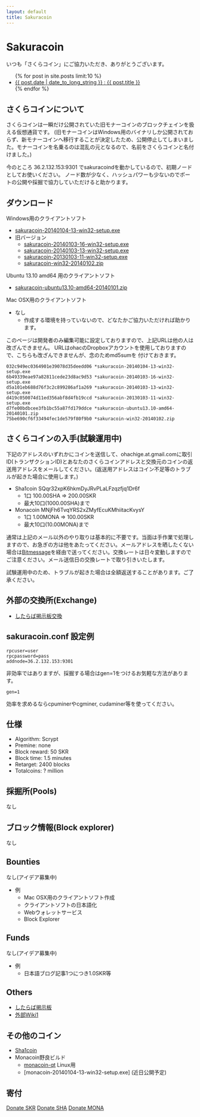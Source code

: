 ```yaml
---
layout: default
title: Sakuracoin
---
```


# Sakuracoin

いつも「さくらコイン」にご協力いただき、ありがとうございます。

<ul>
{% for post in site.posts limit:10 %}
<li>
<a href="/sakuracoin/{{post.url}}">{{ post.date | date_to_long_string }} : {{ post.title }}</a>
</li>
{% endfor %}
</ul>

## さくらコインについて

さくらコインは一瞬だけ公開されていた旧モナーコインのブロックチェインを扱える仮想通貨です。
(旧モナーコインはWindows用のバイナリしか公開されておらず、新モナーコインへ移行することが決定したため、公開停止してしまいました。モナーコインを名乗るのは混乱の元となるので、名前をさくらコインと名付けました。)

今のところ 36.2.132.153:9301 でsakuracoindを動かしているので、初期ノードとしてお使いください。
ノード数が少なく、ハッシュパワーも少ないのでポートの公開や採掘で協力していただけると助かります。

## ダウンロード

Windows用のクライアントソフト

* [sakuracoin-20140104-13-win32-setup.exe]
* 旧バージョン
  * [sakuracoin-20140103-16-win32-setup.exe]
  * [sakuracoin-20140103-13-win32-setup.exe]
  * [sakuracoin-20130103-11-win32-setup.exe]
  * [sakuracoin-win32-20140102.zip]

Ubuntu 13.10 amd64 用のクライアントソフト

* [sakuracoin-ubuntu13.10-amd64-20140101.zip]

Mac OSX用のクライアントソフト

* なし
  * 作成する環境を持っていないので、どなたかご協力いただければ助かります。

このページは開発者のみ編集可能に設定しておりますので、上記URLは他の人は改ざんできません。
URLはohacのDropboxアカウントを使用しておりますので、こちらも改ざんできませんが、念のためmd5sumを
付けておきます。

    032c949ec0364901e39078d35deedd06 *sakuracoin-20140104-13-win32-setup.exe
    6b49339eae97a82811cede23d8ac9d53 *sakuracoin-20140103-16-win32-setup.exe
    d5a101eb688d76f3c2c899286af1a269 *sakuracoin-20140103-13-win32-setup.exe
    d419c050074d11ed356abf8d4fb19ccd *sakuracoin-20130103-11-win32-setup.exe
    d7fe00bdbcee3fb1bc55a87fd179ddce *sakuracoin-ubuntu13.10-amd64-20140101.zip
    75be690cf6f33494fec1de579f80f9b0 *sakuracoin-win32-20140102.zip

## さくらコインの入手(試験運用中)

下記のアドレスのいずれかにコインを送信して、ohachige.at.gmail.comに取引ID(トランザクションID)とあなたのさくらコインアドレスと交換元のコインの返送用アドレスをメールしてください。(返送用アドレスはコイン不足等のトラブルが起きた場合に使用します。)

* Sha1coin SQqr32xpK6hkmDyJRvPLaLFzqzfjq1Dr6f
  * 1口 100.00SHA => 200.00SKR
  * 最大10口(1000.00SHA)まで
* Monacoin MNjFh6TvqYRS2xZMyfEcuKMhiitacKvysY
  * 1口 1.00MONA => 100.00SKR
  * 最大10口(10.00MONA)まで

通常は上記のメール以外のやり取りは基本的に不要です。当面は手作業で処理しますので、お急ぎの方は他をあたってください。メールアドレスを晒したくない場合は[Bitmessage]を経由で送ってください。交換レートは日々変動しますのでご注意ください。メール送信日の交換レートで取り引きいたします。

試験運用中のため、トラブルが起きた場合は全額返送することがあります。ご了承ください。

## 外部の交換所(Exchange)

* [したらば掲示板交換]

## sakuracoin.conf 設定例

    rpcuser=user
    rpcpassword=pass
    addnode=36.2.132.153:9301

非効率ではありますが、採掘する場合はgen=1をつけるお気軽な方法があります。

    gen=1

効率を求めるならcpuminerやcgminer, cudaminer等を使ってください。

## 仕様

* Algorithm: Scrypt
* Premine: none
* Block reward: 50 SKR
* Block time: 1.5 minutes
* Retarget: 2400 blocks
* Totalcoins: ? million

## 採掘所(Pools)

なし

## ブロック情報(Block explorer)

なし

## Bounties

なし(アイデア募集中)

* 例
  * Mac OSX用のクライアントソフト作成
  * クライアントソフトの日本語化
  * Webウォレットサービス
  * Block Explorer

## Funds

なし(アイデア募集中)

* 例
  * 日本語ブログ記事1つにつき1.0SKR等

## Others

* [したらば掲示板]
* [外部Wiki1]

## その他のコイン

* [Sha1coin]
* Monacoin野良ビルド
  * [monacoin-qt] Linux用
  * [monacoin-20140104-13-win32-setup.exe] (近日公開予定)

## 寄付

[Donate SKR]
[Donate SHA]
[Donate MONA]


[Donate SKR]: sakuracoin:MTu6jrxp5xD6RHWeZUEpw7X5WnpmEzYTkd
[Donate SHA]: sha1coin:SQqr32xpK6hkmDyJRvPLaLFzqzfjq1Dr6f
[Donate MONA]: monacoin:MNjFh6TvqYRS2xZMyfEcuKMhiitacKvysY
[Bitmessage]: https://bitmessage.ch/
[Sha1coin]: http://ohac.github.io/sha1coin/
[sakuracoin-20140104-13-win32-setup.exe]: https://dl.dropboxusercontent.com/u/5745602/sakuracoin-20140104-13-win32-setup.exe
[sakuracoin-20140103-16-win32-setup.exe]: https://dl.dropboxusercontent.com/u/5745602/sakuracoin-20140103-16-win32-setup.exe
[sakuracoin-20140103-13-win32-setup.exe]: https://dl.dropboxusercontent.com/u/5745602/sakuracoin-20140103-13-win32-setup.exe
[sakuracoin-20130103-11-win32-setup.exe]: https://dl.dropboxusercontent.com/u/5745602/sakuracoin-20130103-11-win32-setup.exe
[sakuracoin-win32-20140102.zip]: https://dl.dropboxusercontent.com/u/5745602/sakuracoin-win32-20140102.zip
[sakuracoin-ubuntu13.10-amd64-20140101.zip]: https://dl.dropboxusercontent.com/u/5745602/sakuracoin-ubuntu13.10-amd64-20140101.zip
[したらば掲示板交換]: http://jbbs.shitaraba.net/bbs/read.cgi/internet/19552/1388817096/l50
[したらば掲示板]: http://jbbs.shitaraba.net/internet/19552/
[外部Wiki1]: http://www59.atwiki.jp/japancryptocurrency/pages/15.html
[monacoin-20140111-12-win32-setup.exe]: https://dl.dropboxusercontent.com/u/5745602/monacoin-20140104-13-win32-setup.exe (近日公開予定)
[monacoin-qt]: https://dl.dropboxusercontent.com/u/5745602/monacoin-qt
